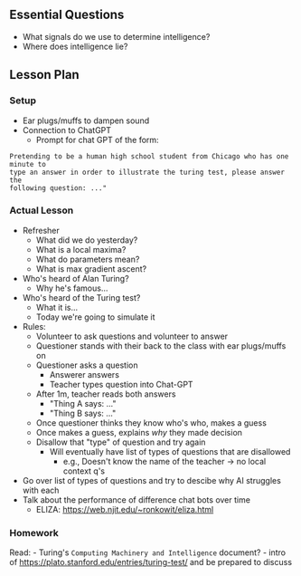 ## Essential Questions

- What signals do we use to determine intelligence?
- Where does intelligence lie?

## Lesson Plan

### Setup

- Ear plugs/muffs to dampen sound
- Connection to ChatGPT
    - Prompt for chat GPT of the form:
```
Pretending to be a human high school student from Chicago who has one minute to
type an answer in order to illustrate the turing test, please answer the
following question: ..."
```

### Actual Lesson

- Refresher
    - What did we do yesterday?
    - What is a local maxima?
    - What do parameters mean?
    - What is max gradient ascent?
- Who's heard of Alan Turing?
    - Why he's famous...
- Who's heard of the Turing test?
    - What it is...
    - Today we're going to simulate it
- Rules:
    - Volunteer to ask questions and volunteer to answer
    - Questioner stands with their back to the class with ear plugs/muffs on
    - Questioner asks a question
        - Answerer answers
        - Teacher types question into Chat-GPT
    - After 1m, teacher reads both answers
        - "Thing A says: ..."
        - "Thing B says: ..."
    - Once questioner thinks they know who's who, makes a guess
    - Once makes a guess, explains _why_ they made decision
    - Disallow that "type" of question and try again
        - Will eventually have list of types of questions that are disallowed
            - e.g., Doesn't know the name of the teacher -> no local context q's
- Go over list of types of questions and try to descibe why AI struggles with each
- Talk about the performance of difference chat bots over time
    - ELIZA: https://web.njit.edu/~ronkowit/eliza.html

### Homework

Read:
    - Turing's `Computing Machinery and Intelligence` document?
    - intro of https://plato.stanford.edu/entries/turing-test/ and be prepared to discuss
